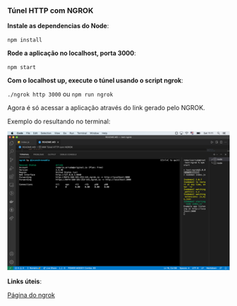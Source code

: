 ### Túnel HTTP com NGROK


**Instale as dependencias do Node**:

`npm install`

**Rode a aplicação no localhost, porta 3000**:

`npm start`

**Com o localhost up, execute o túnel usando o script ngrok**:

`./ngrok http 3000` ou `npm run ngrok`

Agora é só acessar a aplicação através do link gerado pelo NGROK.

Exemplo do resultando no terminal:

<img src="./exemple.png" alt="ngrok hosts" heigth="80" width="600"/>




**Links úteis**:

[Página do ngrok](https://ngrok.com/)
